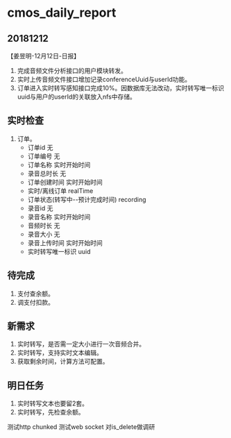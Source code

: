 # cmos_daily_report

## 20181212
【姜昱明-12月12日-日报】
1. 完成音频文件分析接口的用户模块转发。
2. 实时上传音频文件接口增加记录conferenceUuid与userId功能。
3. 订单进入实时转写感知接口完成10%。因数据库无法改动，实时转写唯一标识uuid与用户的userId的关联放入nfs中存储。

## 实时检查

1. 订单。
    - 订单id 无
    - 订单编号 无
    - 订单名称 实时开始时间
    - 录音总时长 无
    - 订单创建时间 实时开始时间
    - 实时/离线订单 realTime
    - 订单状态(转写中--预计完成时间) recording
    - 录音id 无
    - 录音名称 实时开始时间
    - 音频时长 无
    - 录音大小 无
    - 录音上传时间 实时开始时间
    - 实时转写唯一标识 uuid

## 待完成

1. 支付查余额。
2. 调支付扣款。

## 新需求

1. 实时转写，是否需一定大小进行一次音频合并。
2. 实时转写，支持实时文本编辑。
3. 获取剩余时间，计算方法可配置。

## 明日任务
1. 实时转写文本也要留2套。
2. 实时转写，先检查余额。

测试http chunked
测试web socket
对is_delete做调研
